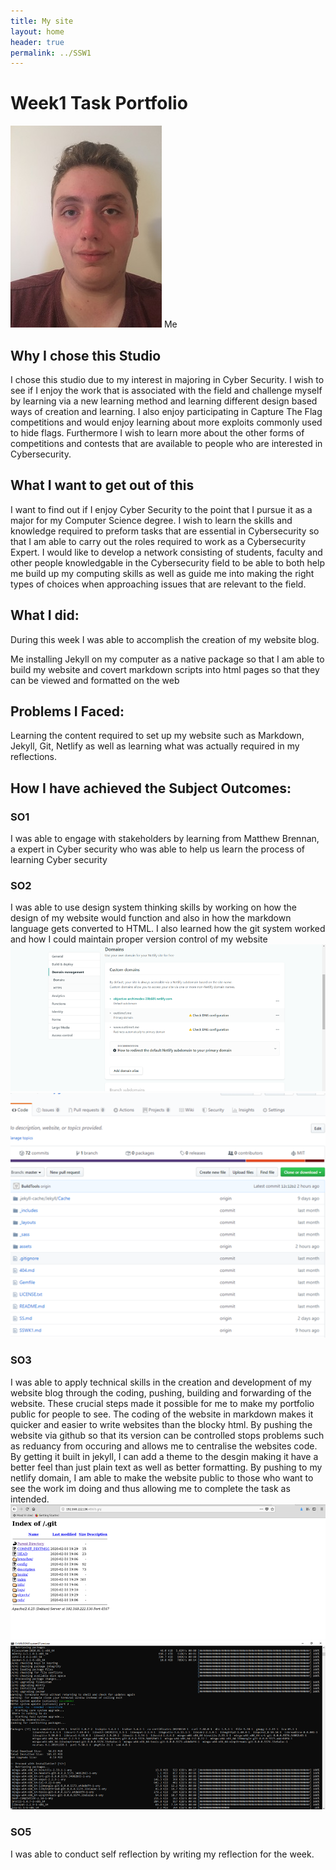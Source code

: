 ```yaml
---
title: My site
layout: home
header: true
permalink: ../SSW1
---
```


# Week1 Task Portfolio


![Me](/assets/matt1.JPG)
Me
## Why I chose this Studio
I chose this studio due to my interest in majoring in Cyber Security. I wish to see if I enjoy the work that is associated with the field and challenge myself by learning via a new learning method and learning different design based ways of creation and learning. I also enjoy participating in Capture The Flag competitions and would enjoy learning about more exploits commonly used to hide flags. Furthermore I wish to learn more about the other forms of competitions and contests that are available to people who are interested in Cybersecurity.

## What I want to get out of this
I want to find out if I enjoy Cyber Security to the point that I pursue it as a major for my Computer Science degree. I wish to learn the skills and knowledge required to preform tasks that are essential in Cybersecurity so that I am able to carry out the roles required to work as a Cybersecurity Expert. I would like to develop a network consisting of  students, faculty and other people knowledgable in the Cybersecurity field to be able to both help me build up my computing skills as well as guide me into making the right types of choices when approaching issues that are relevant to the field. 


## What I did:
During this week I was able to accomplish the creation of my website blog.


Me installing Jekyll on my computer as a native package so that I am able to build my website and covert markdown scripts into html pages so that they can be viewed and formatted on the web


## Problems I Faced:
Learning the content required to set up my website such as Markdown, Jekyll, Git, Netlify as well as  learning what was actually required in my reflections.

## How I have achieved the Subject Outcomes:
### SO1
I was able to engage with stakeholders by learning from Matthew Brennan, a expert in Cyber security who was able to help us learn the process of learning Cyber security
### SO2
I was able to use design system thinking skills by working on how the design of my website would function and also in how the markdown language gets converted to HTML. I also learned how the git system worked and how I could maintain proper version control of my website
![Netlify](/assets/Netlify.png)
![My Github repository](/assets/github.png)
### SO3
I was able to apply technical skills in the creation and development of my website blog through the coding, pushing,  building and forwarding  of the website. These crucial steps made it possible for me to make my portfolio public for people to see. The coding of the website in markdown makes it quicker and easier to write websites than the blocky html. By pushing the website via github so that its version can be controlled stops problems such as reduancy from occuring and allows me to centralise the websites code. By getting it built in jekyll, I can add a theme to the desgin making it have a better feel than just plain text as well as better formatting. By pushing to my netlify domain, I am able to make the website public to those who want to see the work im doing and thus allowing me to complete the task as intended. 
![The Git bash shell](/assets/git.png)
![Jekyll](/assets/Picture1.png)
### SO5
I was able to conduct self reflection by writing my reflection for the week.